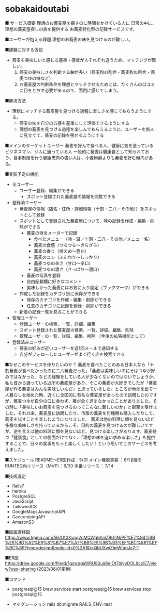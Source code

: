 # sobakaidoutabi
■ サービス概要
理想のお蕎麦屋を探すのに時間をかけている人に
日常の中に、理想の蕎麦屋探しの旅を提供する
お蕎麦特化型の記録サービスです。

■ユーザーが抱える課題
理想のお蕎麦の味を見つけるのが難しい。

■課題に対する仮説
- 蕎麦を美味しいと感じる基準・感度が人それぞれ違うため、マッチングが難しい。
  1. 蕎麦の美味しさを判断する軸が多い（蕎麦粉の割合・蕎麦粉の割合・蕎麦つゆの味など）
  2. お蕎麦屋の判断条件を理想とマッチさせるためには、たくさんの口コミに目をとおす必要があるので、面倒に感じてしまう。

■解決方法
- 理想にマッチする蕎麦屋を見つける過程に楽しさを感じてもらうようにする。
  - 蕎麦の味を自分の五感を基準にして評価できるようにする
  - 理想の蕎麦を見つける過程を楽しんでもらえるように、ユーザーを旅人に見立てて、蕎麦の記録を残せるようにする

■メインのターゲットユーザー
蕎麦を好んで食べる人、健康に気を遣っているビジネスマン、ジムに通っている人
一般的に蕎麦は健康食として知られており、食事制限を行う健康志向の強い人は、小麦粉麺よりも蕎麦を好む傾向がある。

■実装予定の機能
- 全ユーザー
    - ユーザー登録、編集ができる
		- スポット登録された蕎麦屋の情報を閲覧できる
- 登録済ユーザー
    - 蕎麦屋の情報（店名・住所・詳細情報（十割・二八・その他））をスポットとして登録
    - スポットとして登録された蕎麦屋について、味の記録を作成・編集・削除ができる
        - 蕎麦の味をメーターで記録
            - 食べたメニュー（冷・温／十割・二八・その他／メニュー名）
            - 蕎麦の食感（つるつる〜ざらざら）
            - 蕎麦の香り（控えめ〜豊か）
            - 蕎麦のコシ（ふんわり〜しっかり）
            - 蕎麦つゆの辛さ（甘口〜辛口）
            - 蕎麦つゆの濃さ（さっぱり〜濃口）
        - 蕎麦の写真を登録
        - 自由記載欄に好きなコメント
        - 美味しかった蕎麦にはお気に入り認定（ブックマーク）ができる
    - 作成した記録をカテゴリ別に保存ができる
        - 保存のカテゴリを作成・編集・削除ができる
        - 任意のカテゴリに記録を登録・削除ができる
    - 新着の記録一覧を見ることができる
- 管理ユーザー
   - 登録ユーザーの検索、一覧、詳細、編集
   - スポット登録された蕎麦屋の検索、一覧、詳細、編集、削除
   - 管理ユーザーの一覧、詳細、編集、削除
（今後の拡張機能として）
- 登録済みユーザー
  - 蕎麦の好みが近いユーザーを週1回メールで通知する
  - 自分がフォローしたユーザーがよく行く店を検索できる

■なぜこのサービスを作りたいのか？
蕎麦を食べたことのある日本人なら「十割蕎麦が食べたかったのに二八蕎麦だった」「蕎麦は美味しいのにそばつゆが好みではなかった」などの経験をしている人が少なくないのではないでしょうか。私も昔から通っている近所の蕎麦屋があり、そこの蕎麦が大好きでしたが「蕎麦屋が作る蕎麦はみんな美味しいんだ」と思っていました。ところが地元を出て一人暮らしを始めた時、近くに全国的に有名な蕎麦屋があったので訪問したのですが、蕎麦つゆが自分の口に合わず、箸が全く進まなかったことがありました。その時に「美味しいお蕎麦を見つけるのってこんなに難しいのか」と衝撃を受けました。それ以来、蕎麦屋に訪問したり、市販の蕎麦を何種類も購入したりして、蕎麦を試すことを楽しむようになりました。
蕎麦は他の料理に類を見ないほど多様な美味しさを持っているからこそ、目的の蕎麦を見つけるのが難しいですが、逆を言えば他の料理に類を見ないほど、見つける楽しさがあります。蕎麦持つ「健康食」としての側面だけでなく、「理想の味を追い求める楽しさ」も提供することで、日々の食事をもっと楽しくしたい！という思いでこのサービスを考えました。

■スケジュール
README〜ER図作成：5/31
メイン機能実装    ：6/1
β版をRUNTEQ内リリース（MVP）：6/30
本番リリース      ：7/14

■技術選定
- Rails7
- heroku
- PostgreSQL
- JavaScript
- TailswindCS
- GoogleMapsJavascriptAPI
- GeocordeingAPI
- AmazonS3

■画面遷移図
https://www.figma.com/file/Ot0Xvqq2cMQWgbAalZ8GhN/PF%E7%94%BB%E9%9D%A2%E9%81%B7%E7%A7%BB%E5%9B%B3%EF%BC%881%EF%BC%89?type=design&node-id=0%3A1&t=QbUXwiZimWIqnJe7-1

■ER図
https://drive.google.com/file/d/1gxwbgaWRU83uq8eIOt7blyyDOL6ccIE7/view?usp=sharing
(2023/06/01更新)

■コマンド
- postgresql@15
brew services start postgresql@15
brew services stop postgresql@15

- マイグレーション
rails db:migrate RAILS_ENV=test